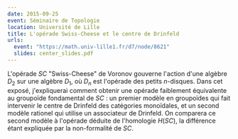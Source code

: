 ```yaml
---
date: 2015-09-25
event: Séminaire de Topologie
location: Université de Lille
title: L'opérade Swiss-Cheese et le centre de Drinfeld
urls:
  event: "https://math.univ-lille1.fr/d7/node/8621"
  slides: center_slides.pdf
---
```


L'opérade $SC$ "Swiss-Cheese" de Voronov gouverne l'action d'une algèbre $D_2$ sur une algèbre $D_1$, où $D_n$ est l'opérade des petits $n$-disques. Dans cet exposé, j'expliquerai comment obtenir une opérade faiblement équivalente au groupoïde fondamental de $SC$ : un premier modèle en groupoïdes qui fait intervenir le centre de Drinfeld des catégories monoïdales, et un second modèle rationel qui utilise un associateur de Drinfeld. On comparera ce second modèle à l'opérade déduite de l'homologie $H(SC)$, la différence étant expliquée par la non-formalité de $SC$.
